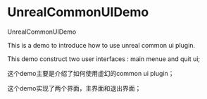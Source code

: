 # UnrealCommonUIDemo
UnrealCommonUIDemo


This is a demo to introduce how to use unreal common ui plugin.

This demo construct two user interfaces : main menue and quit ui;

这个demo主要是介绍了如何使用虚幻的common ui plugin；

这个demo实现了两个界面，主界面和退出界面；
